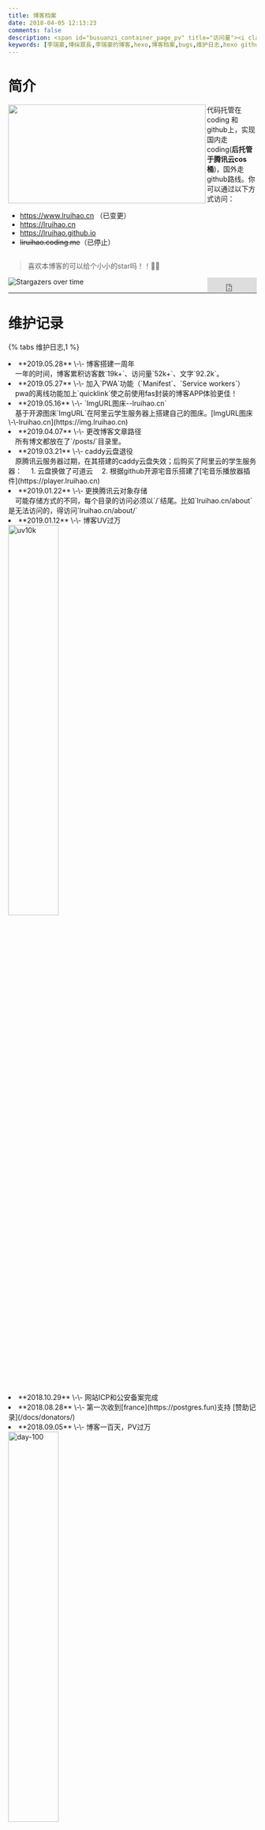 ```yaml
---
title: 博客档案
date: 2018-04-05 12:13:23
comments: false
description: <span id="busuanzi_container_page_pv" title="访问量"><i class="fa fa-fw fa-rocket"></i> <span id="busuanzi_value_page_pv"></span></span>
keywords: [李瑞豪,博採眾長,李瑞豪的博客,hexo,博客档案,bugs,维护日志,hexo github,hexo coding,hexo 腾讯云cos,分类,标签,热度,百度统计,leancloud cdn,valine,gitalk,gitment,PWA,Manifest,Service workers]
---
```


<!--<script src="https://apps.bdimg.com/libs/jquery/2.1.4/jquery.min.js"></script>
<script id="ilt" src="https://player.lruihao.cn/player/js/player.js" key="2926f5bf57f7479f9309a644f8ce98bd"></script>-->

# 简介

<img src="/docs/images/cname.png" width="400" height="200" align="left">代码托管在coding 和github上，实现国内走coding(**后托管于腾讯云cos桶**)，国外走github路线。你可以通过以下方式访问：
* https://www.lruihao.cn （已变更）
* https://lruihao.cn
* https://lruihao.github.io
* <del>liruihao.coding.me</del>（已停止）
<div style="clear: both;"></div>

> 喜欢本博客的可以给个小小的star吗！！🏀🏀

<a class="gh-btn" id="gh-btn" href="https://github.com/Lruihao/Lruihao.github.io/" target="_blank" aria-label="Star on GitHub"><span class="gh-ico" aria-hidden="true"></span><span class="gh-text" id="gh-text"></span></a>
<iframe align="right" style="margin-left: 2px; margin-bottom:-5px;" frameborder="0" scrolling="0" width="100px" height="30px" src="https://ghbtns.com/github-btn.html?user=Lruihao&amp;repo=Lruihao.github.io&amp;type=star&amp;count=true">
</iframe>

![Stargazers over time](https://starchart.cc/Lruihao/lruihao.github.io.svg)

---

# 维护记录
{% tabs 维护日志,1 %}
<!-- tab 博客日志 -->
<li>**2019.05.28** \-\- 博客搭建一周年</li>&emsp;一年的时间，博客累积访客数`19k+`、访问量`52k+`、文字`92.2k`。

<li>**2019.05.27** \-\- 加入`PWA`功能（`Manifest`、`Service workers`）</li>&emsp;pwa的离线功能加上`quicklink`使之前使用fas封装的博客APP体验更佳！

<li>**2019.05.16** \-\- `ImgURL图床--lruihao.cn`</li>&emsp;基于开源图床`ImgURL`在阿里云学生服务器上搭建自己的图床。[ImgURL图床\-\-lruihao.cn](https://img.lruihao.cn)

<li>**2019.04.07** \-\- 更改博客文章路径</li>&emsp;所有博文都放在了`/posts/`目录里。

<li>**2019.03.21** \-\- caddy云盘退役</li>&emsp;原腾讯云服务器过期，在其搭建的caddy云盘失效；后购买了阿里云的学生服务器：
&emsp;1. 云盘换做了可道云
&emsp;2. 根据github开源宅音乐搭建了[宅音乐播放器插件](https://player.lruihao.cn)

<li>**2019.01.22** \-\- 更换腾讯云对象存储</li>&emsp;可能存储方式的不同，每个目录的访问必须以`/`结尾。比如`lruihao.cn/about`是无法访问的，得访问`lruihao.cn/about/`

<li>**2019.01.12** \-\- 博客UV过万</li>
<img src="/docs/images/uv10k.png" width="45%" align="left" alt="uv10k" />
<div style="clear: both;"></div>
<li>**2018.10.29** \-\- 网站ICP和公安备案完成</li>
<li>**2018.08.28** \-\- 第一次收到[france](https://postgres.fun)支持 [赞助记录](/docs/donators/)</li>
<li>**2018.09.05** \-\- 博客一百天，PV过万</li>
<img src="/posts/day-100/100.png" width="45%" align="left" alt="day-100" />
<div style="clear: both;"></div>
<li>**2018.06 ~ 2018.09** \-\- 接入百度站长，seo优化，加入评论、客服、访客统计等。创建[RUI豪小栈](https://www.lruihao.cn)</li>
<li>**2018.05.28 20:01:01** \-\- 博客诞生 [博客搭建及美化教程](/categories/hexo/)</li>
<!-- endtab -->
<!-- tab 维护记录 -->
> 日常BUG记录，欢迎大家找出其他bug!
> 还有好多好多bug，越改越多...

## leancloud Cron定时解析错误
**问题描述：**
比如定时唤醒任务`0 0/20 7-23 * * ?`，表示每天7到23点，每个小时每20分钟启动一次任务。
这样就保证了每天的**6**小时强制休眠在晚上执行。可leancloud实际实际是每小时启动一次，都是在整点启动。
**解决办法：（**休眠期会漏发邮件**）**
* **[官方工程师给的解释](https://forum.leancloud.cn/t/cron/20365)** <i class="fa fa-check-square"></i>
* leancloud自带的定时任务新增了一个方式`循环任务间隔时长/秒(sec)`，那现在可以设置选一个执行。
1. 在7点启动实例，然后**20**分钟（`1200`）启动一次唤醒；和原来一样，也是7到23点运行，晚上强制休眠6小时。
2. 休眠分散策略，把强制休眠的6小时平均分散在每次活跃期的后面，算一算刚好每**40**分钟(`2400`)中有10分钟休眠。

## 不蒜子UV计数器
**问题描述：**
加入PWA后不蒜子计数的UV方式在**安卓**手机上浏览器失效（**微信，QQ等内置浏览器正常**）
具体表现为每次刷新都+1，测试浏览器包括：
- 小米自带浏览器
- 夸克浏览器
- via浏览器
- X浏览器

**解决办法：**
反馈了不蒜子的作者无果，暂未解决，保留bug。

## leancloud cdn资源证书失效
**问题描述：**
leancloud cdn资源证书失效，导致valine的评论及访客数统计显示失败。
<img src="/docs/images/leancloudcdn.png" width="50%" align="left" alt="leancloud_cdn_error" />
<div style="clear: both;"></div>
**解决办法：**
下载js放在本地，或者等待leancloud更新证书（一到两天）。

另外在leancloud博客看到相关[开发版线程策略](https://blog.leancloud.cn/6738/)的调整，感觉leancloud的免费服务是越来越难用了。反馈了一波valine作者更换云后端，作者也表示已挖坑！最近将做开发~

## leancloud api 429错误
**问题描述：**
- {% label danger@信息 %} - Too many requests.
- {% label danger@含义 %} - 超过应用的流控限制，即超过每个应用同一时刻最多可使用的工作线程数，或者说同一时刻最多可以同时处理的数据请求。通过 `控制台 > 存储 > API 统计 > API 性能 > 总览` 可以查看应用产生的请求统计数据，如平均工作线程、平均响应时间等。

最近几天打开博客总是看到首页的访问数统计为0，刷新一下又好了，感觉是和前一段时间加的那个[热度](https://lruihao.cn//docs/top/)页面一样的，热度页面采用增加延迟的方法解决了统计失败的问题。当时不知道为什么，这次这个问题的出现，我打开浏览器控制台，发现好几个`429`的错误，而且多数情况下是4个一起出现。于是不管三七二十一，先查一下429是什么，在leancloud官网找到了上面的描述，还看了一下自己的统计信息，如下图。
![统计信息](/docs/images/429.png)
所以**解决方案**大致三种:
1. 充钱升级商业版 <i class="fa fa-square"></i>
2. 降低api使用的线程数 <i class="fa fa-check-square"></i>
3. 增加api延迟 <i class="fa fa-check-square"></i>

**本次问题具体解决方案：**
打开站点配置文件找到如下字段，首页每页修改为6
```
index_generator:
  path: ''
  per_page: 6
  order_by: -date
archive_generator:
  per_page: 10
```

## CPU占用过高
前两天收到网友的反馈，说我的网站打开CPU占用80%多，我以前都没想过这些性能问题，突然出现就慌了，一开始怀疑是js的原因，后来又有人反馈截图说他的电脑上正常，不过在win10的电脑上就很高，后来在浏览器中吧js加载关掉就正常了，说明就是js造成的，虽然不懂js，不过为了解决这个致命的问题还是硬着头皮，在翻next源码中，自己用过的js,翻了一整天没找出结果，期间还麻烦晓剑帮我找了。知道今天又找了一上午才找到，罪魁祸首，是next提供的动态壁纸，后来测试了一下，那些动态壁纸都会让CPU飚起来，不知道是我改了什么源码的原因，还是静态壁纸和动态壁纸不能一起用的原因。不过总之这个问题吧已经解决，开心。
![浏览器web工具性能分析](/docs/images/cpu2.png)
![解决](/docs/images/cpu1.png)

## 杂七杂八
* 使用hexo-all-minifier压缩博文，导致打赏button失效；原因：压缩倒是button那块div，有一个叫`'QR'`的id,压缩后变成小写`' qr'`
解决方法：
	1. 取消html或js压缩；或者取消压缩打赏文件reward.swig（未测试）；
	2. 打开reward.swig把第三行中的`document.getElementById('QR');`改为`document.getElementById(&quot;QR&quot;);`；

## 评论

* gitalk评论插件，由于我没有对文章标题id进行md5等转码，所以在较长标题博客下可能造成github登录失败等原因以至于无法评论，所以评论不太友好，大佬略过，~~这个bug目前我不打算修复~~(我换了gitment评论)，懒！然后如果实在有啥问题可以在右边栏的在线客服那里在线联系我，也可以加上面的联系方式联系我！（我也是小白哈哈哈哈哈！）

* gitment bug，解决gitalk大部分问题，但是还是存在以下问题：
 * 手机浏览器无法登陆的问题，目测手机浏览器对文章标题转码导致。解决方案：去一篇标题短的文章下面登陆再回来评论。
 * 文章标题还是不能太长，我并没有将id做转码缩短处理，只是对github中文lable简单地处理了一下。

* gitment在我双线部署后，被我抛弃了，其实我挺喜欢gitment的Markdown语法功能的，但是比较适合github.io这种域名的，主要是登陆问题，我觉得是返回值啥的，gitment的仓库在github上。就这样吧，用来必力评论吧，虽然是韩国的，加载会慢点，不过没关系，反正没人评论，都是我自己记录，足够了！！！

## 彩蛋 

* ~~[www.lruihao.cn](https://www.lruihao.cn)和[lruihao.cn](https://lruihao.cn)的评论是不一样的~~
* ~~在留言页面地址后面加/index.html  ,这个的隐藏评论区hhhh，同样有第一种的区别（gitalk,gitment）~~
* 加“ /love/ ”,可以看到我和女票的一些小故事当然有密码的hhhh
* ~~加“ /book/ ”,可以看到几本金庸先生的小说~~
* 按下F12打开浏览器调试工具，在console可以看到一些“有趣”的东西- _ -!
* 网站背景亮度调节

|开关|调节|
|:-:|:-:|
|<li>Alt+Z: 打开夜间模式</li><li>Alt+X: 关闭夜间模式</li>|<li>Alt+↑: 增加亮度</li><li>Alt+↓: 降低亮度</li>|
<!-- endtab -->
{% endtabs %}
